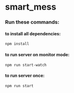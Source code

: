 # smart_mess
### Run these commands:
#### to install all dependencies:
`npm install`
#### to run server on monitor mode:
`npm run start-watch`
#### to run server once:
`npm run start`
